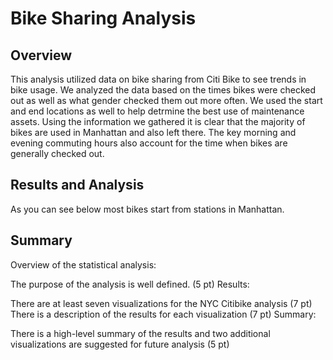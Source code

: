 # Bike Sharing Analysis


## Overview
This analysis utilized data on bike sharing from Citi Bike to see trends in bike usage. We analyzed the data based on the times bikes were checked out as well as what gender checked them out
more often. We used the start and end locations as well to help detrmine the best use of maintenance assets. Using the information we gathered it is clear that the majority of bikes are used in Manhattan
and also left there. The key morning and evening commuting hours also account for the time when bikes are generally checked out.

## Results and Analysis

As you can see below most bikes start from stations in Manhattan.



## Summary


Overview of the statistical analysis:

The purpose of the analysis is well defined. (5 pt)
Results:

There are at least seven visualizations for the NYC Citibike analysis (7 pt)
There is a description of the results for each visualization (7 pt)
Summary:

There is a high-level summary of the results and two additional visualizations are suggested for future analysis (5 pt)
